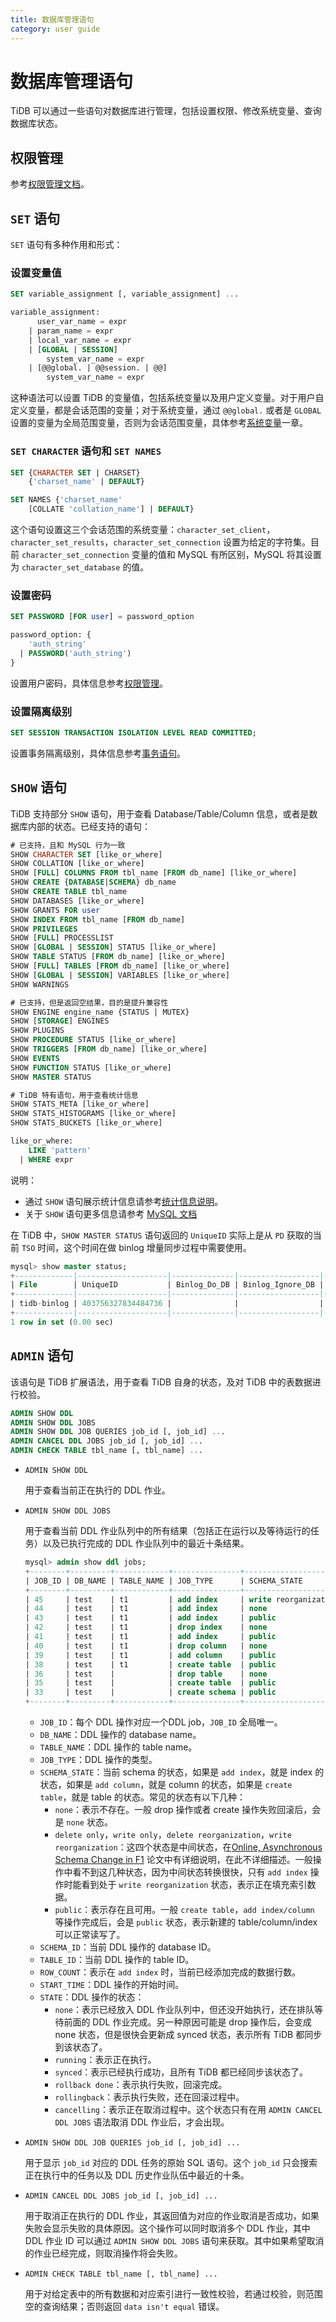 ```yaml
---
title: 数据库管理语句
category: user guide
---
```


# 数据库管理语句

TiDB 可以通过一些语句对数据库进行管理，包括设置权限、修改系统变量、查询数据库状态。

## 权限管理

参考[权限管理文档](../sql/privilege.md)。

## `SET` 语句

`SET` 语句有多种作用和形式：

### 设置变量值

```sql
SET variable_assignment [, variable_assignment] ...

variable_assignment:
      user_var_name = expr
    | param_name = expr
    | local_var_name = expr
    | [GLOBAL | SESSION]
        system_var_name = expr
    | [@@global. | @@session. | @@]
        system_var_name = expr
```

这种语法可以设置 TiDB 的变量值，包括系统变量以及用户定义变量。对于用户自定义变量，都是会话范围的变量；对于系统变量，通过 `@@global.` 或者是 `GLOBAL` 设置的变量为全局范围变量，否则为会话范围变量，具体参考[系统变量](../sql/variable.md)一章。

### `SET CHARACTER` 语句和 `SET NAMES`

```sql
SET {CHARACTER SET | CHARSET}
    {'charset_name' | DEFAULT}

SET NAMES {'charset_name'
    [COLLATE 'collation_name'] | DEFAULT}
```

这个语句设置这三个会话范围的系统变量：`character_set_client`，`character_set_results`，`character_set_connection` 设置为给定的字符集。目前 `character_set_connection` 变量的值和 MySQL 有所区别，MySQL 将其设置为 `character_set_database` 的值。

### 设置密码

```sql
SET PASSWORD [FOR user] = password_option

password_option: {
    'auth_string'
  | PASSWORD('auth_string')
}
```

设置用户密码，具体信息参考[权限管理](../sql/privilege.md)。

### 设置隔离级别

```sql
SET SESSION TRANSACTION ISOLATION LEVEL READ COMMITTED;
```

设置事务隔离级别，具体信息参考[事务语句](../sql/transaction.md#事务隔离级别)。

## `SHOW` 语句

TiDB 支持部分 `SHOW` 语句，用于查看 Database/Table/Column 信息，或者是数据库内部的状态。已经支持的语句：

```sql
# 已支持，且和 MySQL 行为一致
SHOW CHARACTER SET [like_or_where]
SHOW COLLATION [like_or_where]
SHOW [FULL] COLUMNS FROM tbl_name [FROM db_name] [like_or_where]
SHOW CREATE {DATABASE|SCHEMA} db_name
SHOW CREATE TABLE tbl_name
SHOW DATABASES [like_or_where]
SHOW GRANTS FOR user
SHOW INDEX FROM tbl_name [FROM db_name]
SHOW PRIVILEGES
SHOW [FULL] PROCESSLIST
SHOW [GLOBAL | SESSION] STATUS [like_or_where]
SHOW TABLE STATUS [FROM db_name] [like_or_where]
SHOW [FULL] TABLES [FROM db_name] [like_or_where]
SHOW [GLOBAL | SESSION] VARIABLES [like_or_where]
SHOW WARNINGS

# 已支持，但是返回空结果，目的是提升兼容性
SHOW ENGINE engine_name {STATUS | MUTEX}
SHOW [STORAGE] ENGINES
SHOW PLUGINS
SHOW PROCEDURE STATUS [like_or_where]
SHOW TRIGGERS [FROM db_name] [like_or_where]
SHOW EVENTS
SHOW FUNCTION STATUS [like_or_where]
SHOW MASTER STATUS

# TiDB 特有语句，用于查看统计信息
SHOW STATS_META [like_or_where]
SHOW STATS_HISTOGRAMS [like_or_where]
SHOW STATS_BUCKETS [like_or_where]

like_or_where:
    LIKE 'pattern'
  | WHERE expr
```

说明：

* 通过 `SHOW` 语句展示统计信息请参考[统计信息说明](https://github.com/pingcap/docs-cn/blob/master/sql/statistics.md#统计信息的查看)。
* 关于 `SHOW` 语句更多信息请参考 [MySQL 文档](https://dev.mysql.com/doc/refman/5.7/en/show.html)

在 TiDB 中，`SHOW MASTER STATUS` 语句返回的 `UniqueID` 实际上是从 `PD` 获取的当前 `TSO` 时间，这个时间在做 binlog 增量同步过程中需要使用。

```sql
mysql> show master status;
+-------------|--------------------|--------------|------------------|-------------------+
| File        | UniqueID           | Binlog_Do_DB | Binlog_Ignore_DB | Executed_Gtid_Set |
+-------------|--------------------|--------------|------------------|-------------------+
| tidb-binlog | 403756327834484736 |              |                  |                   |
+-------------|--------------------|--------------|------------------|-------------------+
1 row in set (0.00 sec)
```

## `ADMIN` 语句

该语句是 TiDB 扩展语法，用于查看 TiDB 自身的状态，及对 TiDB 中的表数据进行校验。

```sql
ADMIN SHOW DDL
ADMIN SHOW DDL JOBS
ADMIN SHOW DDL JOB QUERIES job_id [, job_id] ...
ADMIN CANCEL DDL JOBS job_id [, job_id] ...
ADMIN CHECK TABLE tbl_name [, tbl_name] ...
```

* `ADMIN SHOW DDL`

    用于查看当前正在执行的 DDL 作业。

* `ADMIN SHOW DDL JOBS`

    用于查看当前 DDL 作业队列中的所有结果（包括正在运行以及等待运行的任务）以及已执行完成的 DDL 作业队列中的最近十条结果。

    ```sql
    mysql> admin show ddl jobs;
    +--------+---------+------------+---------------+----------------------+-----------+----------+-----------+-----------------------------------+---------------+
    | JOB_ID | DB_NAME | TABLE_NAME | JOB_TYPE      | SCHEMA_STATE         | SCHEMA_ID | TABLE_ID | ROW_COUNT | START_TIME                        | STATE         |
    +--------+---------+------------+---------------+----------------------+-----------+----------+-----------+-----------------------------------+---------------+
    | 45     | test    | t1         | add index     | write reorganization | 32        | 37       | 0         | 2019-01-10 12:38:36.501 +0800 CST | running       |
    | 44     | test    | t1         | add index     | none                 | 32        | 37       | 0         | 2019-01-10 12:36:55.18 +0800 CST  | rollback done |
    | 43     | test    | t1         | add index     | public               | 32        | 37       | 6         | 2019-01-10 12:35:13.66 +0800 CST  | synced        |
    | 42     | test    | t1         | drop index    | none                 | 32        | 37       | 0         | 2019-01-10 12:34:35.204 +0800 CST | synced        |
    | 41     | test    | t1         | add index     | public               | 32        | 37       | 0         | 2019-01-10 12:33:22.62 +0800 CST  | synced        |
    | 40     | test    | t1         | drop column   | none                 | 32        | 37       | 0         | 2019-01-10 12:33:08.212 +0800 CST | synced        |
    | 39     | test    | t1         | add column    | public               | 32        | 37       | 0         | 2019-01-10 12:32:55.42 +0800 CST  | synced        |
    | 38     | test    | t1         | create table  | public               | 32        | 37       | 0         | 2019-01-10 12:32:41.956 +0800 CST | synced        |
    | 36     | test    |            | drop table    | none                 | 32        | 34       | 0         | 2019-01-10 11:29:59.982 +0800 CST | synced        |
    | 35     | test    |            | create table  | public               | 32        | 34       | 0         | 2019-01-10 11:29:40.741 +0800 CST | synced        |
    | 33     | test    |            | create schema | public               | 32        | 0        | 0         | 2019-01-10 11:29:22.813 +0800 CST | synced        |
    +--------+---------+------------+---------------+----------------------+-----------+----------+-----------+-----------------------------------+---------------+
    ```

    * `JOB_ID`：每个 DDL 操作对应一个DDL job，`JOB_ID` 全局唯一。
    * `DB_NAME`：DDL 操作的 database name。
    * `TABLE_NAME`：DDL 操作的 table name。
    * `JOB_TYPE`：DDL 操作的类型。
    * `SCHEMA_STATE`：当前 schema 的状态，如果是 `add index`，就是 index 的状态，如果是 `add column`，就是 column 的状态，如果是 `create table`，就是 table 的状态。常见的状态有以下几种：
        * `none`：表示不存在。一般 drop 操作或者 create 操作失败回滚后，会是 `none` 状态。
        * `delete only`，`write only`，`delete reorganization`，`write reorganization`：这四个状态是中间状态，在[Online, Asynchronous Schema Change in F1](http://static.googleusercontent.com/media/research.google.com/zh-CN//pubs/archive/41376.pdf) 论文中有详细说明，在此不详细描述。一般操作中看不到这几种状态，因为中间状态转换很快，只有 `add index` 操作时能看到处于 `write reorganization` 状态，表示正在填充索引数据。 
        * `public`：表示存在且可用。一般 `create table`，`add index/column` 等操作完成后，会是 `public` 状态，表示新建的 table/column/index 可以正常读写了。
    * `SCHEMA_ID`：当前 DDL 操作的 database ID。
    * `TABLE_ID`：当前 DDL 操作的 table ID。
    * `ROW_COUNT`：表示在 `add index` 时，当前已经添加完成的数据行数。
    * `START_TIME`：DDL 操作的开始时间。
    * `STATE`：DDL 操作的状态：
        * `none`：表示已经放入 DDL 作业队列中，但还没开始执行，还在排队等待前面的 DDL 作业完成。另一种原因可能是 drop 操作后，会变成 none 状态，但是很快会更新成 synced 状态，表示所有 TiDB 都同步到该状态了。
        * `running`：表示正在执行。
        * `synced`：表示已经执行成功，且所有 TiDB 都已经同步该状态了。
        * `rollback done`：表示执行失败，回滚完成。
        * `rollingback`：表示执行失败，还在回滚过程中。
        * `cancelling`：表示正在取消过程中。这个状态只有在用 `ADMIN CANCEL DDL JOBS` 语法取消 DDL 作业后，才会出现。

* `ADMIN SHOW DDL JOB QUERIES job_id [, job_id] ...`

    用于显示 `job_id` 对应的 DDL 任务的原始 SQL 语句。这个 `job_id` 只会搜索正在执行中的任务以及 DDL 历史作业队伍中最近的十条。

* `ADMIN CANCEL DDL JOBS job_id [, job_id] ...`

    用于取消正在执行的 DDL 作业，其返回值为对应的作业取消是否成功，如果失败会显示失败的具体原因。这个操作可以同时取消多个 DDL 作业，其中 DDL 作业 ID 可以通过 `ADMIN SHOW DDL JOBS` 语句来获取。其中如果希望取消的作业已经完成，则取消操作将会失败。

* `ADMIN CHECK TABLE tbl_name [, tbl_name] ...`

	用于对给定表中的所有数据和对应索引进行一致性校验，若通过校验，则范围空的查询结果；否则返回 `data isn't equal` 错误。

